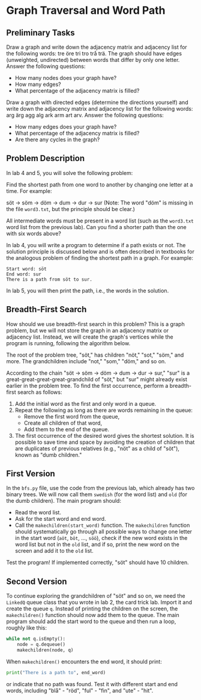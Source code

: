 # Graph Traversal and Word Path

## Preliminary Tasks

Draw a graph and write down the adjacency matrix and adjacency list for the following words: tre öre tri tro trå trä. The graph should have edges (unweighted, undirected) between words that differ by only one letter. Answer the following questions:
- How many nodes does your graph have?
- How many edges?
- What percentage of the adjacency matrix is filled?

Draw a graph with directed edges (determine the directions yourself) and write down the adjacency matrix and adjacency list for the following words: arg ärg agg alg ark arm art arv. Answer the following questions:
- How many edges does your graph have?
- What percentage of the adjacency matrix is filled?
- Are there any cycles in the graph?

## Problem Description

In lab 4 and 5, you will solve the following problem:

Find the shortest path from one word to another by changing one letter at a time. For example:

söt -> söm -> döm -> dum -> dur -> sur
(Note: The word "döm" is missing in the file `word3.txt`, but the principle should be clear.)

All intermediate words must be present in a word list (such as the `word3.txt` word list from the previous lab). Can you find a shorter path than the one with six words above?

In lab 4, you will write a program to determine if a path exists or not. The solution principle is discussed below and is often described in textbooks for the analogous problem of finding the shortest path in a graph. For example:

    Start word: söt
    End word: sur
    There is a path from söt to sur.

In lab 5, you will then print the path, i.e., the words in the solution.

## Breadth-First Search

How should we use breadth-first search in this problem? This is a graph problem, but we will not store the graph in an adjacency matrix or adjacency list. Instead, we will create the graph's vertices while the program is running, following the algorithm below.

The root of the problem tree, "söt," has children "nöt," "sot," "söm," and more.
The grandchildren include "not," "som," "döm," and so on.

According to the chain "söt -> söm -> döm -> dum -> dur -> sur," 
"sur" is a great-great-great-great-grandchild of "söt," but "sur" might already exist earlier in the problem tree. To find the first occurrence, perform a breadth-first search as follows:

1. Add the initial word as the first and only word in a queue.
2. Repeat the following as long as there are words remaining in the queue:
   - Remove the first word from the queue,
   - Create all children of that word,
   - Add them to the end of the queue.
3. The first occurrence of the desired word gives the shortest solution.
   It is possible to save time and space by avoiding the creation of children that are duplicates of previous relatives (e.g., "nöt" as a child of "söt"), known as "dumb children."

## First Version

In the `bfs.py` file, use the code from the previous lab, which already has two binary trees. We will now call them `swedish` (for the word list) and `old` (for the dumb children). The main program should:
- Read the word list.
- Ask for the start word and end word.
- Call the `makechildren(start_word)` function.
The `makechildren` function should systematically go through all possible ways to change one letter in the start word (`aöt`, `böt`, ..., `söö`), check if the new word exists in the word list but not in the `old` list, and if so, print the new word on the screen and add it to the `old` list.

Test the program! If implemented correctly, "söt" should have 10 children.

## Second Version

To continue exploring the grandchildren of "söt" and so on, we need the `LinkedQ` queue class that you wrote in lab 2, the card trick lab. Import it and create the queue `q`. Instead of printing the children on the screen, the `makechildren()` function should now add them to the queue. The main program should add the start word to the queue and then run a loop, roughly like this:

```python
while not q.isEmpty():
    node = q.dequeue()
    makechildren(node, q)
```

When `makechildren()` encounters the end word, it should print:
```python
print("There is a path to", end_word)
```
or indicate that no path was found. Test it with different start and end words, including "blå" - "röd", "ful" - "fin", and "ute" - "hit".
